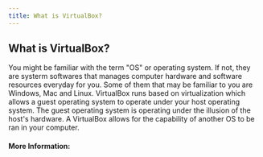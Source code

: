 ```yaml
---
title: What is VirtualBox?
---
```

## What is VirtualBox?

<!-- The article goes here, in GitHub-flavored Markdown. Feel free to add YouTube videos, images, and CodePen/JSBin embeds  -->

You might be familiar with the term "OS" or operating system. If not, they are systerm softwares that manages computer hardware and software resources everyday for you. Some of them that may be familiar to you are Windows, Mac and Linux. VirtualBox runs based on virtualization which allows a guest operating system to operate under your host operating system. The guest operating system is operating under the illusion of the host's hardware. A VirtualBox allows for the capability of another OS to be ran in your computer.


#### More Information:
<!-- Please add any articles you think might be helpful to read before writing the article -->
